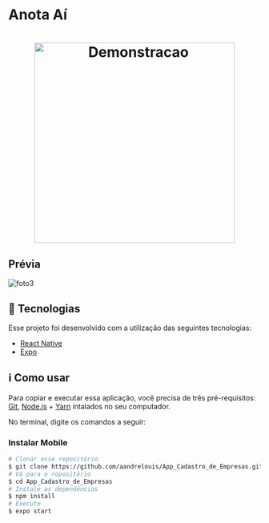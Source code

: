 # Anota Aí



<h1 align="center">
    <img alt="Demonstracao" title="Demonstracao" src="img/apresentacao.gif" width="400px" heigth="50px" />
</h1>

## Prévia

![foto3](https://github.com/aandrelouis/App_Cadastro_de_Empresas/blob/main/img/App1.svg)


## :rocket: Tecnologias

Esse projeto foi desenvolvido com a utilização das seguintes tecnologias:
- [React Native][rn]
- [Expo][expo]



## :information_source: Como usar

Para copiar e executar essa aplicação, você precisa de três pré-requisitos: [Git](https://git-scm.com), [Node.js][nodejs] + [Yarn][yarn] intalados no seu computador.

No terminal, digite os comandos a seguir:

### Instalar Mobile

```bash
# Clonar esse repositório
$ git clone https://github.com/aandrelouis/App_Cadastro_de_Empresas.git
# Vá para o ropositório
$ cd App_Cadastro_de_Empresas
# Instale as dependências
$ npm install
# Execute
$ expo start
```







[nodejs]: https://nodejs.org/
[expo]: https://expo.io/
[rn]: https://facebook.github.io/react-native/
[yarn]: https://yarnpkg.com/
